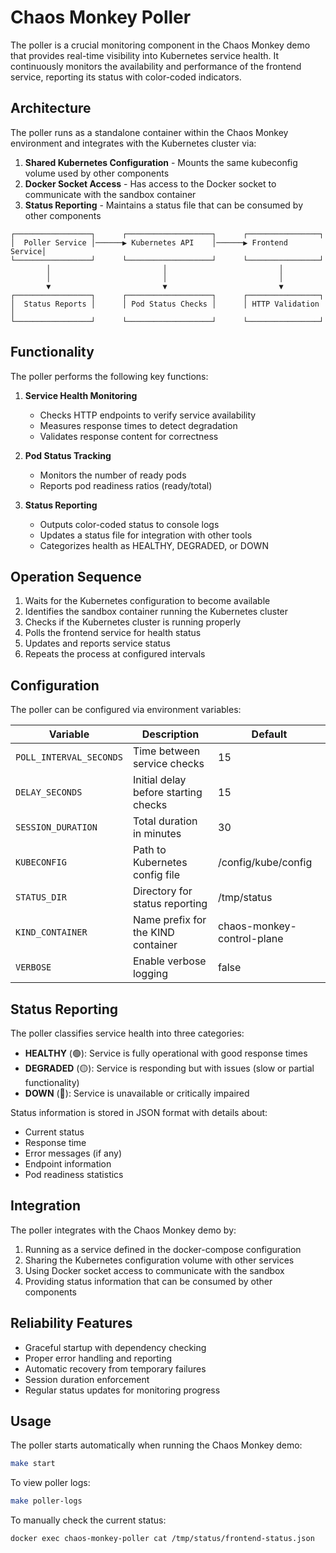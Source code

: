 # Chaos Monkey Poller

The poller is a crucial monitoring component in the Chaos Monkey demo that provides real-time visibility into Kubernetes service health. It continuously monitors the availability and performance of the frontend service, reporting its status with color-coded indicators.

## Architecture

The poller runs as a standalone container within the Chaos Monkey environment and integrates with the Kubernetes cluster via:

1. **Shared Kubernetes Configuration** - Mounts the same kubeconfig volume used by other components
2. **Docker Socket Access** - Has access to the Docker socket to communicate with the sandbox container
3. **Status Reporting** - Maintains a status file that can be consumed by other components

```
┌─────────────────┐      ┌───────────────────┐      ┌────────────────┐
│  Poller Service │──────▶ Kubernetes API    │──────▶ Frontend Service│
└─────────────────┘      └───────────────────┘      └────────────────┘
        │                         │                         │
        │                         │                         │
        ▼                         ▼                         ▼
┌─────────────────┐      ┌───────────────────┐      ┌────────────────┐
│  Status Reports │      │ Pod Status Checks │      │ HTTP Validation │
└─────────────────┘      └───────────────────┘      └────────────────┘
```

## Functionality

The poller performs the following key functions:

1. **Service Health Monitoring**
   - Checks HTTP endpoints to verify service availability
   - Measures response times to detect degradation
   - Validates response content for correctness

2. **Pod Status Tracking**
   - Monitors the number of ready pods
   - Reports pod readiness ratios (ready/total)

3. **Status Reporting**
   - Outputs color-coded status to console logs
   - Updates a status file for integration with other tools
   - Categorizes health as HEALTHY, DEGRADED, or DOWN

## Operation Sequence

1. Waits for the Kubernetes configuration to become available
2. Identifies the sandbox container running the Kubernetes cluster
3. Checks if the Kubernetes cluster is running properly
4. Polls the frontend service for health status
5. Updates and reports service status
6. Repeats the process at configured intervals

## Configuration

The poller can be configured via environment variables:

| Variable | Description | Default |
|----------|-------------|---------|
| `POLL_INTERVAL_SECONDS` | Time between service checks | 15 |
| `DELAY_SECONDS` | Initial delay before starting checks | 15 |
| `SESSION_DURATION` | Total duration in minutes | 30 |
| `KUBECONFIG` | Path to Kubernetes config file | /config/kube/config |
| `STATUS_DIR` | Directory for status reporting | /tmp/status |
| `KIND_CONTAINER` | Name prefix for the KIND container | chaos-monkey-control-plane |
| `VERBOSE` | Enable verbose logging | false |

## Status Reporting

The poller classifies service health into three categories:

- **HEALTHY** (🟢): Service is fully operational with good response times
- **DEGRADED** (🟡): Service is responding but with issues (slow or partial functionality)
- **DOWN** (🔴): Service is unavailable or critically impaired

Status information is stored in JSON format with details about:
- Current status
- Response time
- Error messages (if any)
- Endpoint information
- Pod readiness statistics

## Integration

The poller integrates with the Chaos Monkey demo by:

1. Running as a service defined in the docker-compose configuration
2. Sharing the Kubernetes configuration volume with other services
3. Using Docker socket access to communicate with the sandbox
4. Providing status information that can be consumed by other components

## Reliability Features

- Graceful startup with dependency checking
- Proper error handling and reporting
- Automatic recovery from temporary failures
- Session duration enforcement
- Regular status updates for monitoring progress

## Usage

The poller starts automatically when running the Chaos Monkey demo:

```bash
make start
```

To view poller logs:

```bash
make poller-logs
```

To manually check the current status:

```bash
docker exec chaos-monkey-poller cat /tmp/status/frontend-status.json
```
